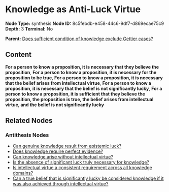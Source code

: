 # Knowledge as Anti-Luck Virtue

**Node Type:** synthesis
**Node ID:** 8c5febdb-e458-44c6-9df7-d869ecae75c9
**Depth:** 3
**Terminal:** No

**Parent:** [Does sufficient condition of knowledge exclude Gettier cases?](does-sufficient-condition-of-knowledge-exclude-gettier-cases-antithesis-9a36bfaa-4066-479e-9dc5-be0d2803f004.md)

## Content

**For a person to know a proposition, it is necessary that they believe the proposition**, **For a person to know a proposition, it is necessary for the proposition to be true**, **For a person to know a proposition, it is necessary that the belief arises from intellectual virtue**, **For a person to know a proposition, it is necessary that the belief is not significantly lucky**, **For a person to know a proposition, it is sufficient that they believe the proposition, the proposition is true, the belief arises from intellectual virtue, and the belief is not significantly lucky**

## Related Nodes

### Antithesis Nodes

- [Can genuine knowledge result from epistemic luck?](can-genuine-knowledge-result-from-epistemic-luck-antithesis-892d0a9f-9782-4c65-a97c-7f25f5d16aba.md)
- [Does knowledge require perfect evidence?](does-knowledge-require-perfect-evidence-antithesis-23754dc1-e876-4031-b7da-98f9f2f46622.md)
- [Can knowledge arise without intellectual virtue?](can-knowledge-arise-without-intellectual-virtue-antithesis-4c3ab769-f541-4a14-b931-d1a2e85bce87.md)
- [Is the absence of significant luck truly necessary for knowledge?](is-the-absence-of-significant-luck-truly-necessary-for-knowledge-antithesis-9f434521-2a4a-423c-99b1-3db762413fa4.md)
- [Is intellectual virtue a consistent requirement across all knowledge domains?](is-intellectual-virtue-a-consistent-requirement-across-all-knowledge-domains-antithesis-62e98a56-f2cc-491a-a421-388171e2e190.md)
- [Can a true belief that is significantly lucky be considered knowledge if it was also achieved through intellectual virtue?](can-a-true-belief-that-is-significantly-lucky-be-considered-knowledge-if-it-was-also-achieved-through-intellectual-virtue-antithesis-8a01943e-74ef-4316-951e-2fd50bf2059e.md)
